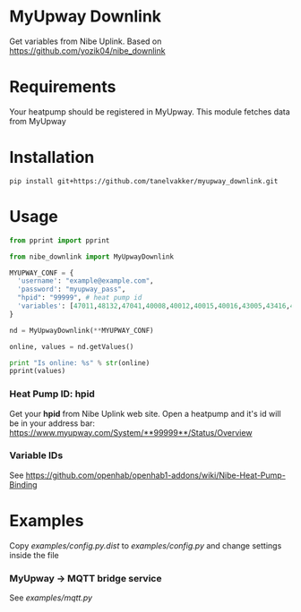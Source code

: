 # MyUpway Downlink
Get variables from Nibe Uplink. Based on https://github.com/yozik04/nibe_downlink

# Requirements
Your heatpump should be registered in MyUpway. This module fetches data from MyUpway

# Installation

    pip install git+https://github.com/tanelvakker/myupway_downlink.git

# Usage

``` python
from pprint import pprint

from nibe_downlink import MyUpwayDownlink

MYUPWAY_CONF = {
  'username': "example@example.com",
  'password': "myupway_pass",
  "hpid": "99999", # heat pump id
  'variables': [47011,48132,47041,40008,40012,40015,40016,43005,43416,43420,43424,43136,43439,43437,40004,40013,10069] # variables you want to fetch
}

nd = MyUpwayDownlink(**MYUPWAY_CONF)

online, values = nd.getValues()

print "Is online: %s" % str(online)
pprint(values)
```

### Heat Pump ID: hpid
Get your **hpid** from Nibe Uplink web site. Open a heatpump and it's id will be in your address bar:
https://www.myupway.com/System/**99999**/Status/Overview

### Variable IDs
See https://github.com/openhab/openhab1-addons/wiki/Nibe-Heat-Pump-Binding

# Examples

Copy *examples/config.py.dist* to *examples/config.py* and change settings inside the file

### MyUpway -> MQTT bridge service

See *examples/mqtt.py*
